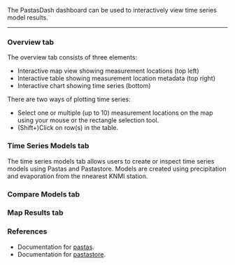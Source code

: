 The PastasDash dashboard can be used to interactively view time series model results.

---

### Overview tab

The overview tab consists of three elements:

* Interactive map view showing measurement locations (top left)
* Interactive table showing measurement location metadata (top right)
* Interactive chart showing time series (bottom)

There are two ways of plotting time series:

* Select one or multiple (up to 10) measurement locations on the map using your 
  mouse or the rectangle selection tool.
* (Shift+)Click on row(s) in the table.

### Time Series Models tab

The time series models tab allows users to create or inspect time series models
using Pastas and Pastastore. Models are created using precipitation and
evaporation from the nnearest KNMI station.

### Compare Models tab

### Map Results tab

### References

* Documentation for [pastas](https://pastas.dev/).
* Documentation for [pastastore](https://pastastore.readthedocs.io/en/latest/).
